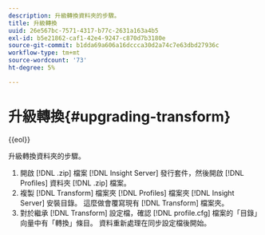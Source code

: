```yaml
---
description: 升級轉換資料夾的步驟。
title: 升級轉換
uuid: 26e567bc-7571-4317-b77c-2631a163a4b5
exl-id: b5e21862-caf1-42e4-9247-c870d7b3180e
source-git-commit: b1dda69a606a16dccca30d2a74c7e63dbd27936c
workflow-type: tm+mt
source-wordcount: '73'
ht-degree: 5%

---
```


# 升級轉換{#upgrading-transform}

{{eol}}

升級轉換資料夾的步驟。

1. 開啟 [!DNL .zip] 檔案 [!DNL Insight Server] 發行套件，然後開啟 [!DNL Profiles] 資料夾 [!DNL .zip] 檔案。
1. 複製 [!DNL Transform] 檔案夾 [!DNL Profiles] 檔案夾 [!DNL Insight Server] 安裝目錄。 這麼做會覆寫現有 [!DNL Transform] 檔案夾。
1. 對於繼承 [!DNL Transform] 設定檔，確認 [!DNL profile.cfg] 檔案的「目錄」向量中有「轉換」條目。
資料重新處理在同步設定檔後開始。
